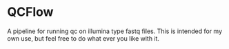 # QCFlow

A pipeline for running qc on illumina type fastq files.
This is intended for my own use, but feel free to do what ever you like with it.
